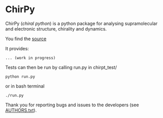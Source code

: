 # ChirPy

ChirPy (_chiral python_) is a python package for analysing supramolecular and 
electronic structure, chirality and dynamics.

You find the [source](https://hartree.chimie.ens.fr/sjaehnigen/chirpy)

It provides:

    ... (work in progress)


Tests can then be run by calling run.py in chirpt_test/

    python run.py 

or in bash terminal

    ./run.py


Thank you for reporting bugs and issues to the developers (see [AUTHORS.txt](https://hartree.chimie.ens.fr/sjaehnigen/chirpy/-/blob/master/AUTHORS.txt)).
